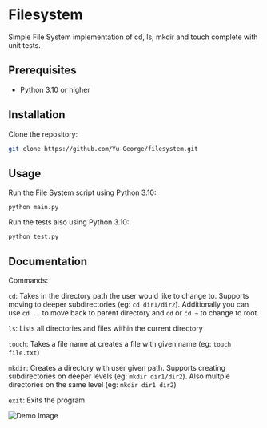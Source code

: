 # Filesystem

Simple File System implementation of cd, ls, mkdir and touch complete with unit tests.

## Prerequisites

- Python 3.10 or higher

## Installation

Clone the repository:

```bash
git clone https://github.com/Yu-George/filesystem.git
```

## Usage
Run the File System script using Python 3.10:

```
python main.py
```

Run the tests also using Python 3.10:
```
python test.py
```

## Documentation
Commands:

`cd`: Takes in the directory path the user would like to change to. Supports moving to deeper subdirectories (eg: `cd dir1/dir2`). Additionally you can use `cd ..` to move back to parent directory and `cd` or `cd ~` to change to root.

`ls`: Lists all directories and files within the current directory

`touch`: Takes a file name at creates a file with given name (eg: `touch file.txt`)

`mkdir`: Creates a directory with user given path. Supports creating subdirectories on deeper levels (eg: `mkdir dir1/dir2`). Also multple directories on the same level (eg: `mkdir dir1 dir2`)

`exit`: Exits the program

![Demo Image](https://i.imgur.com/Bk5eqlb.png)
